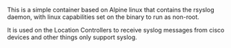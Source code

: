 This is a simple container based on Alpine linux that contains the rsyslog daemon, with linux capabilities set on the binary to run as non-root.

It is used on the Location Controllers to receive syslog messages from cisco devices and other things only support syslog.
